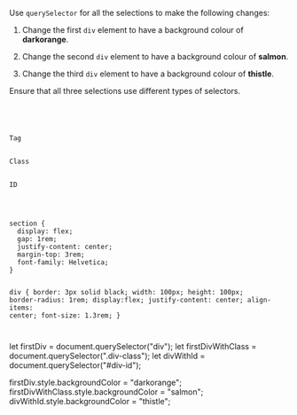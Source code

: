 Use `querySelector` for all the selections to
make the following changes:

1. Change the first
`div` element to have a background colour of **darkorange**.

2. Change the second
`div` element to have a background colour of **salmon**.

3. Change the third
`div` element to have a background colour of **thistle**.


Ensure
that all three selections use different types
of selectors.

<codeblock language="javascript" type="exercise" testMode="fixedInput">
<code>
<panel language="html">
<section>
  <div>Tag</div>
  <div class = "div-class">Class</div>
  <div class = "div-class" id = "div-id">ID</div>
</section>
</panel>
<panel language="css">
section {
  display: flex;
  gap: 1rem;
  justify-content: center;
  margin-top: 3rem;
  font-family: Helvetica;
}

div {
  border: 3px solid black;
  width: 100px;
  height: 100px;
  border-radius: 1rem;
  display:flex;
  justify-content: center;
  align-items: center;
  font-size: 1.3rem;
}
</panel>
<panel language="javascript">

</panel>
</code>

<solution>
let firstDiv = document.querySelector("div");
let firstDivWithClass = document.querySelector(".div-class");
let divWithId = document.querySelector("#div-id");

firstDiv.style.backgroundColor = "darkorange";
firstDivWithClass.style.backgroundColor = "salmon";
divWithId.style.backgroundColor = "thistle";
</solution>
</codeblock>